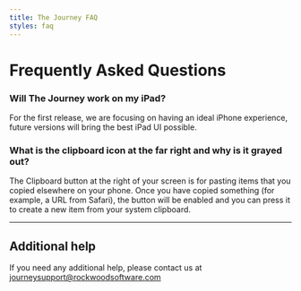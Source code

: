 ```yaml
---
title: The Journey FAQ
styles: faq
---
```


# Frequently Asked Questions

### Will The Journey work on my iPad?
For the first release, we are focusing on having an ideal iPhone experience, future versions will bring the best iPad UI possible.

### What is the clipboard icon at the far right and why is it grayed out?
The Clipboard button at the right of your screen is for pasting items that you copied elsewhere on your phone. Once you have copied something (for example, a URL from Safari), the button will be enabled and you can press it to create a new item from your system clipboard.

---

## Additional help
If you need any additional help, please contact us at [journeysupport@rockwoodsoftware.com](journeysupport@rockwoodsoftware.com)
